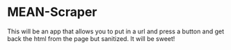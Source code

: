 # MEAN-Scraper

This will be an app that allows you to put in a url and press a button and get back the html from the page but sanitized. It will be sweet!
